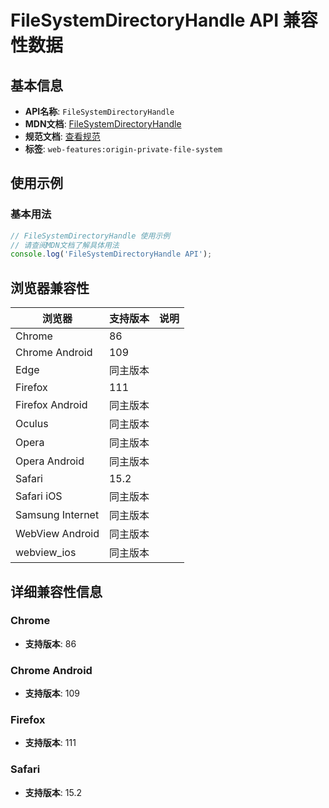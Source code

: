 # FileSystemDirectoryHandle API 兼容性数据

## 基本信息

- **API名称**: `FileSystemDirectoryHandle`
- **MDN文档**: [FileSystemDirectoryHandle](https://developer.mozilla.org/docs/Web/API/FileSystemDirectoryHandle)
- **规范文档**: [查看规范](https://fs.spec.whatwg.org/#api-filesystemdirectoryhandle)
- **标签**: `web-features:origin-private-file-system`

## 使用示例

### 基本用法

```javascript
// FileSystemDirectoryHandle 使用示例
// 请查阅MDN文档了解具体用法
console.log('FileSystemDirectoryHandle API');
```

## 浏览器兼容性

| 浏览器 | 支持版本 | 说明 |
|--------|----------|------|
| Chrome | 86 |  |
| Chrome Android | 109 |  |
| Edge | 同主版本 |  |
| Firefox | 111 |  |
| Firefox Android | 同主版本 |  |
| Oculus | 同主版本 |  |
| Opera | 同主版本 |  |
| Opera Android | 同主版本 |  |
| Safari | 15.2 |  |
| Safari iOS | 同主版本 |  |
| Samsung Internet | 同主版本 |  |
| WebView Android | 同主版本 |  |
| webview_ios | 同主版本 |  |

## 详细兼容性信息

### Chrome

- **支持版本**: 86

### Chrome Android

- **支持版本**: 109

### Firefox

- **支持版本**: 111

### Safari

- **支持版本**: 15.2

